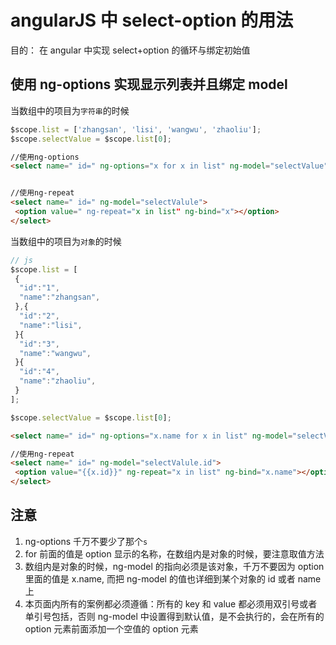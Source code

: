 # angularJS 中 select-option 的用法

目的： 在 angular 中实现 select+option 的循环与绑定初始值

## 使用 ng-options 实现显示列表并且绑定 model

当数组中的项目为`字符串`的时候

```js
$scope.list = ['zhangsan', 'lisi', 'wangwu', 'zhaoliu'];
$scope.selectValue = $scope.list[0];
```

```html
//使用ng-options
<select name=" id=" ng-options="x for x in list" ng-model="selectValue"></select>


//使用ng-repeat
<select name=" id=" ng-model="selectValule">
 <option value=" ng-repeat="x in list" ng-bind="x"></option>
</select>
```

当数组中的项目为`对象`的时候

```js
// js
$scope.list = [
 {
  "id":"1",
  "name":"zhangsan",
 },{
  "id":"2",
  "name":"lisi",
 }{
  "id":"3",
  "name":"wangwu",
 }{
  "id":"4",
  "name":"zhaoliu",
 }
];

$scope.selectValue = $scope.list[0];
```

```html
<select name=" id=" ng-options="x.name for x in list" ng-model="selectValue"></select>

//使用ng-repeat
<select name=" id=" ng-model="selectValule.id">
 <option value="{{x.id}}" ng-repeat="x in list" ng-bind="x.name"></option>
</select>
```

## 注意

1.  ng-options 千万不要少了那个`s`
2.  for 前面的值是 option 显示的名称，在数组内是对象的时候，要注意取值方法
3.  数组内是对象的时候，ng-model 的指向必须是该对象，千万不要因为 option 里面的值是 x.name, 而把 ng-model 的值也详细到某个对象的 id 或者 name 上
4.  本页面内所有的案例都必须遵循：所有的 key 和 value 都必须用双引号或者单引号包括，否则 ng-model 中设置得到默认值，是不会执行的，会在所有的 option 元素前面添加一个空值的 option 元素
